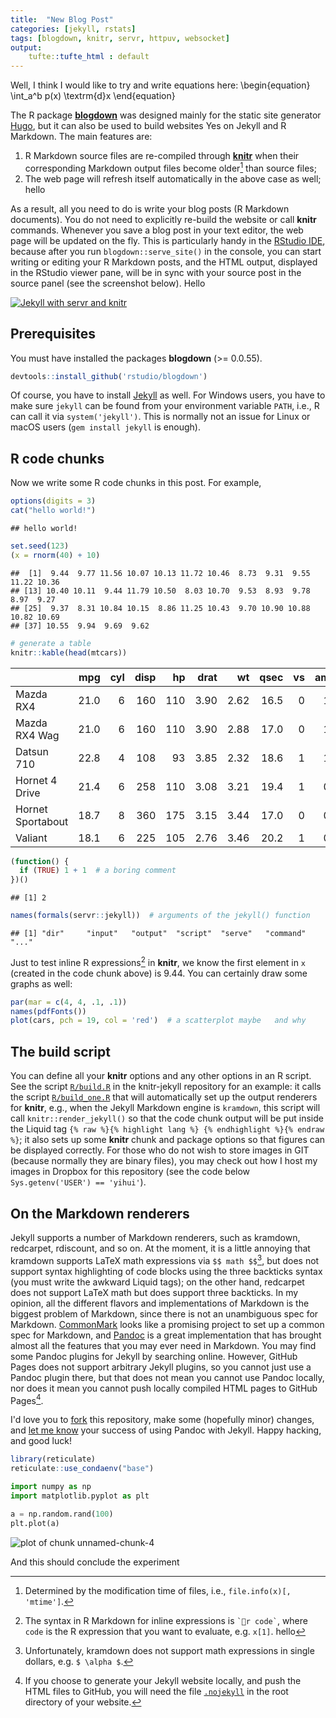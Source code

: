 ```yaml
---
title:  "New Blog Post"
categories: [jekyll, rstats]
tags: [blogdown, knitr, servr, httpuv, websocket]
output: 
    tufte::tufte_html : default
---
```

Well, I think I would like to try and write equations here:
\begin{equation}
\int_a^b p(x) \textrm{d}x
\end{equation}

The R package [**blogdown**](https://github.com/rstudio/blogdown) was designed mainly for the static site generator [Hugo](https://gohugo.io), but it can also be used to build websites Yes on Jekyll and R Markdown. The main features are:

1. R Markdown source files are re-compiled through [**knitr**](https://yihui.name/knitr/) when their corresponding Markdown output files become older[^1] than source files;
1. The web page will refresh itself automatically in the above case as well; hello

[^1]: Determined by the modification time of files, i.e., `file.info(x)[, 'mtime']`.

As a result, all you need to do is write your blog posts (R Markdown documents). You do not need to explicitly re-build the website or call **knitr** commands. Whenever you save a blog post in your text editor, the web page will be updated on the fly. This is particularly handy in the [RStudio IDE](https://www.rstudio.com), because after you run `blogdown::serve_site()` in the console, you can start writing or editing your R Markdown posts, and the HTML output, displayed in the RStudio viewer pane, will be in sync with your source post in the source panel (see the screenshot below). Hello

[![Jekyll with servr and knitr](//i.imgur.com/gKVGhiP.png)](//i.imgur.com/gKVGhiP.png)

## Prerequisites

You must have installed the packages **blogdown** (>= 0.0.55).


```r
devtools::install_github('rstudio/blogdown')
```

Of course, you have to install [Jekyll](http://jekyllrb.com) as well. For Windows users, you have to make sure `jekyll` can be found from your environment variable `PATH`, i.e., R can call it via `system('jekyll')`. This is normally not an issue for Linux or macOS users (`gem install jekyll` is enough).

## R code chunks

Now we write some R code chunks in this post. For example,


```r
options(digits = 3)
cat("hello world!")
```

```
## hello world!
```

```r
set.seed(123)
(x = rnorm(40) + 10)
```

```
##  [1]  9.44  9.77 11.56 10.07 10.13 11.72 10.46  8.73  9.31  9.55 11.22 10.36
## [13] 10.40 10.11  9.44 11.79 10.50  8.03 10.70  9.53  8.93  9.78  8.97  9.27
## [25]  9.37  8.31 10.84 10.15  8.86 11.25 10.43  9.70 10.90 10.88 10.82 10.69
## [37] 10.55  9.94  9.69  9.62
```

```r
# generate a table
knitr::kable(head(mtcars))
```



|                  |  mpg| cyl| disp|  hp| drat|   wt| qsec| vs| am| gear| carb|
|:-----------------|----:|---:|----:|---:|----:|----:|----:|--:|--:|----:|----:|
|Mazda RX4         | 21.0|   6|  160| 110| 3.90| 2.62| 16.5|  0|  1|    4|    4|
|Mazda RX4 Wag     | 21.0|   6|  160| 110| 3.90| 2.88| 17.0|  0|  1|    4|    4|
|Datsun 710        | 22.8|   4|  108|  93| 3.85| 2.32| 18.6|  1|  1|    4|    1|
|Hornet 4 Drive    | 21.4|   6|  258| 110| 3.08| 3.21| 19.4|  1|  0|    3|    1|
|Hornet Sportabout | 18.7|   8|  360| 175| 3.15| 3.44| 17.0|  0|  0|    3|    2|
|Valiant           | 18.1|   6|  225| 105| 2.76| 3.46| 20.2|  1|  0|    3|    1|

```r
(function() {
  if (TRUE) 1 + 1  # a boring comment
})()
```

```
## [1] 2
```

```r
names(formals(servr::jekyll))  # arguments of the jekyll() function
```

```
## [1] "dir"     "input"   "output"  "script"  "serve"   "command" "..."
```

Just to test inline R expressions[^2] in **knitr**, we know the first element in `x` (created in the code chunk above) is 9.44. You can certainly draw some graphs as well:

[^2]: The syntax in R Markdown for inline expressions is `` `r code` ``, where `code` is the R expression that you want to evaluate, e.g. `x[1]`. hello


```r
par(mar = c(4, 4, .1, .1))
names(pdfFonts())
plot(cars, pch = 19, col = 'red')  # a scatterplot maybe   and why
```

## The build script

You can define all your **knitr** options and any other options in an R script. See the script [`R/build.R`](https://github.com/yihui/knitr-jekyll/blob/gh-pages/R/build.R) in the knitr-jekyll repository for an example: it calls the script [`R/build_one.R`](https://github.com/yihui/knitr-jekyll/blob/gh-pages/R/build_one.R) that will automatically set up the output renderers for **knitr**, e.g., when the Jekyll Markdown engine is `kramdown`, this script will call `knitr::render_jekyll()` so that the code chunk output will be put inside the Liquid tag `{% raw %}{% highlight lang %} {% endhighlight %}{% endraw %}`; it also sets up some **knitr** chunk and package options so that figures can be displayed correctly. For those who do not wish to store images in GIT (because normally they are binary files), you may check out how I host my images in Dropbox for this repository (see the code below `Sys.getenv('USER') == 'yihui'`).

## On the Markdown renderers

Jekyll supports a number of Markdown renderers, such as kramdown, redcarpet, rdiscount, and so on. At the moment, it is a little annoying that kramdown supports LaTeX math expressions via `$$ math $$`[^4], but does not support syntax highlighting of code blocks using the three backticks syntax (you must write the awkward Liquid tags); on the other hand, redcarpet does not support LaTeX math but does support three backticks. In my opinion, all the different flavors and implementations of Markdown is the biggest problem of Markdown, since there is not an unambiguous spec for Markdown. [CommonMark](http://commonmark.org) looks like a promising project to set up a common spec for Markdown, and [Pandoc](http://pandoc.org) is a great implementation that has brought almost all the features that you may ever need in Markdown. You may find some Pandoc plugins for Jekyll by searching online. However, GitHub Pages does not support arbitrary Jekyll plugins, so you cannot just use a Pandoc plugin there, but that does not mean you cannot use Pandoc locally, nor does it mean you cannot push locally compiled HTML pages to GitHub Pages[^5].

[^4]: Unfortunately, kramdown does not support math expressions in single dollars, e.g. `$ \alpha $`.

[^5]: If you choose to generate your Jekyll website locally, and push the HTML files to GitHub, you will need the file [`.nojekyll`](https://help.github.com/articles/using-jekyll-with-pages) in the root directory of your website.

I'd love you to [fork](https://github.com/yihui/knitr-jekyll) this repository, make some (hopefully minor) changes, and [let me know](https://github.com/yihui/knitr-jekyll/issues) your success of using Pandoc with Jekyll. Happy hacking, and good luck!

```r
library(reticulate)
reticulate::use_condaenv("base")
```


```python
import numpy as np
import matplotlib.pyplot as plt

a = np.random.rand(100)
plt.plot(a) 
```

![plot of chunk unnamed-chunk-4](/figure/posts/2022-09-19-NewBlogPost/unnamed-chunk-4-1.png)

And this should conclude the experiment

